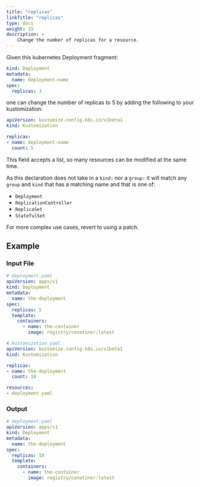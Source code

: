 ```yaml
---
title: "replicas"
linkTitle: "replicas"
type: docs
weight: 15
description: >
    Change the number of replicas for a resource.
---
```


Given this kubernetes Deployment fragment:

```yaml
kind: Deployment
metadata:
  name: deployment-name
spec:
  replicas: 3
```

one can change the number of replicas to 5
by adding the following to your kustomization:

```yaml
apiVersion: kustomize.config.k8s.io/v1beta1
kind: Kustomization

replicas:
- name: deployment-name
  count: 5
```

This field accepts a list, so many resources can
be modified at the same time.

As this declaration does not take in a `kind:` nor a `group:`
it will match any `group` and `kind` that has a matching name and
that is one of:

- `Deployment`
- `ReplicationController`
- `ReplicaSet`
- `StatefulSet`

For more complex use cases, revert to using a patch.

## Example

### Input File

```yaml
# deployment.yaml
apiVersion: apps/v1
kind: Deployment
metadata:
  name: the-deployment
spec:
  replicas: 5
  template:
    containers:
      - name: the-container
        image: registry/conatiner:latest
```

```yaml
# kustomization.yaml
apiVersion: kustomize.config.k8s.io/v1beta1
kind: Kustomization

replicas:
- name: the-deployment
  count: 10

resources:
- deployment.yaml
```

### Output
```yaml
# deployment.yaml
apiVersion: apps/v1
kind: Deployment
metadata:
  name: the-deployment
spec:
  replicas: 10
  template:
    containers:
      - name: the-container
        image: registry/conatiner:latest
```
